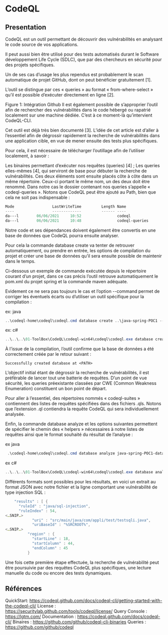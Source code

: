 # CodeQL

## Presentation

CodeQL est un outil permettant de découvrir des vulnérabilités en analysant le code source de vos applications.

Il peut aussi bien être utilisé pour des tests automatisés durant le Software développement Life Cycle (SDLC), que par des chercheurs en sécurité pour des projets spécifiques.

Un de ses cas d’usage les plus rependus est probablement le scan automatique de projet GitHub, dont on peut bénéficier gratuitement [1].

L’outil se distingue par ces « queries » au format « from-where-select » qu’il est possible d’exécuter directement en ligne [2].

Figure 1: Intégration Github
Il est également possible de s’approprier l’outil afin de rechercher des vulnérabilités dans le code hébergé ou rapatrié localement sur une machine dédiée. C’est à ce moment-là qu’intervient CodeQL-CLI.

Cet outil est déjà très bien documenté [3]. L’idée de cet article est d’aller à l’essentiel afin de dégrossir rapidement la recherche de vulnérabilités dans une application cible, en vue de mener ensuite des tests plus spécifiques.

Pour cela, il est nécessaire de télécharger l’outillage afin de l’utiliser localement, à savoir :

Les binaires permettant d’exécuter nos requêtes (queries) [4] ;
Les queries elles-mêmes [4], qui serviront de base pour débuter la recherche de vulnérabilités.
Ces deux éléments sont ensuite placés côte à côte dans un même répertoire. Ceux-ci portant le même nom, un des deux doit être renommé. Dans notre cas le dossier contenant nos queries s’appelle « codeql-queries ». Notons que CodeQL peut être ajouté au Path, bien que cela ne soit pas indispensable :

```Powershell
Mode                 LastWriteTime         Length Name
----                 -------------         ------ ----
da---l        06/06/2021     10:52                codeql
da---l        06/06/2021     10:48                codeql-queries
```

Notre code et ses dépendances doivent également être convertis en une base de données que CodeQL pourra ensuite analyser.

Pour cela la commande database create va tenter de retrouver automatiquement, ou prendre en entrée, les options de compilation du projet et créer une base de données qu’il sera ensuite possible de maintenir dans le temps.

Ci-dessous un exemple de commande exécutée depuis le répertoire courant d’un projet, dans ce cas précis l’outil retrouve automatiquement le pom.xml du projet spring et la commande maven adéquate.

Evidement ce ne sera pas toujours le cas et l’option --command permet de corriger les éventuels écarts ou d’utiliser un outil spécifique pour la compilation :

ex: java

```PowerShell
..\codeql-home\codeql\codeql.cmd database create ..\java-spring-POC1 --language=java
```

ex: c#

```PowerShell
..\..\..\01-ToolBox\CodeQL\codeql-win64\codeql\codeql.exe database create .\CodeQL-database\CQL-vulnApp --language=csharp
```

À l’issue de la compilation, l’outil confirme que la base de données a été correctement créée par le retour suivant :

```
Successfully created database at <PATH>
```

L’objectif initial étant de dégrossir la recherche de vulnérabilités, il est préférable de lancer tout une batterie de requêtes. D’un point de vue sécurité, les queries préexistante classées par CWE (Common Weakness Enumeration) constituent un bon point de départ.

Pour aller à l’essentiel, des répertoires nommés « codeql-suites » contiennent des listes de requêtes spécifiées dans des fichiers .qls. Notons que l’extension .ql contiendra la requête CodeQL qui sera individuellement analysée.

Enfin, la commande database analyze et les options suivantes permettent de spécifier le chemin des « helpers » nécessaires à notre listes de requêtes ainsi que le format souhaité du résultat de l’analyse :

ex java

```PowerShell
 .\codeql-home\codeql\codeql.cmd database analyze java-spring-POC1-database .\codeql-home\codeql-queries\codeql-main\java\ql\src\codeql-suites\java-lgtm.qls --format=sarifv2.1.0 --output=OUTPUT.sarif --search-path .\codeql-home\codeql-queries\codeql-main\misc\suite-helpers
```

ex c#

```PowerShell
..\..\..\01-ToolBox\CodeQL\codeql-win64\codeql\codeql.exe database analyze .\CodeQL-database\CQL-vulnApp C:\Users\vaca\OneDrive\Documents\Projets-InfoSec\01-ToolBox\CodeQL\codeql\csharp\ql\src\codeql-suites\csharp-security-and-quality.qls --format=csv --output=result.csv
```


Différents formats sont possibles pour les résultats, en voici un extrait au format JSON avec notre fichier et la ligne comportant une vulnérabilité de type injection SQL :

```PowerShell
    "results" : [ {
      "ruleId" : "java/sql-injection",
      "ruleIndex" : 54,
<…SNIP…>
            "uri" : "src/main/java/com/appli/test/testsqli.java",
            "uriBaseId" : "%SRCROOT%",
<…SNIP…>
          "region" : {
            "startLine" : 18,
            "startColumn" : 44,
            "endColumn" : 45
          }

```

Une fois cette première étape effectuée, la recherche de vulnérabilité peut être poursuivie par des requêtes CodeQL plus spécifiques, une lecture manuelle du code ou encore des tests dynamiques.

## Références

QuickStart: https://codeql.github.com/docs/codeql-cli/getting-started-with-the-codeql-cli/
License : https://securitylab.github.com/tools/codeql/license/
Query Console : https://lgtm.com/
Documentation : https://codeql.github.com/docs/codeql-cli/
Binaires : https://github.com/github/codeql-cli-binaries
Queries : https://github.com/github/codeql